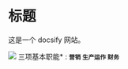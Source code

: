 # 标题

这是一个 docsify 网站。

![](https://p.ananas.chaoxing.com/star3/origin/ae349d8959347547065c624772005aeb.png)
三项基本职能* :   **`营销`  `生产运作` `财务`**



